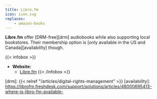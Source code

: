 ```yaml
---
title: Libre.fm
icon: icon.svg
replaces:
    - amazon-books
---
```


**Libre.fm** offer [DRM-free][drm] audiobooks while also supporting local bookstores. Their membership option is [only available in the US and Canada][availability] though.

{{< infobox >}}
- **Website:** 
    - [Libre.fm](https://libro.fm/)
{{< /infobox >}}

[drm]: {{< relref "/articles/digital-rights-management" >}}
[availability]: https://librofm.freshdesk.com/support/solutions/articles/48000695413-where-is-libro-fm-available-